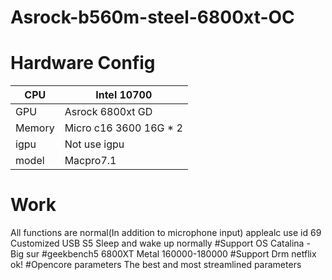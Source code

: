 # Asrock-b560m-steel-6800xt-OC

# Hardware Config

|  CPU |  Intel 10700 |
|---|---|
|  GPU | Asrock 6800xt GD  |
|  Memory |  Micro c16 3600 16G * 2   |
|  igpu | Not use igpu  |
|   model|  Macpro7.1 |
# Work
All functions are normal(In addition to microphone input)
applealc use id 69
Customized USB
S5 Sleep and wake up normally
#Support OS
Catalina - Big sur
#geekbench5
6800XT Metal 160000-180000
#Support Drm
netflix ok!
#Opencore parameters
The best and most streamlined parameters
